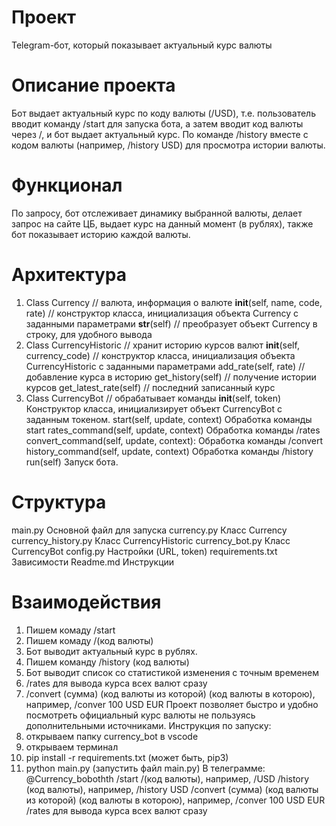 # Проект
 Telegram-бот, который показывает актуальный курс валюты
# Описание проекта
 Бот выдает актуальный курс по коду валюты (/USD), т.е. пользователь вводит команду /start для запуска бота, а затем вводит код валюты через /, и бот выдает актуальный курс. По команде /history вместе с кодом валюты (например, /history USD) для просмотра истории валюты.
# Функционал
 По запросу, бот отслеживает динамику выбранной валюты, делает запрос на сайте ЦБ, выдает курс на данный момент (в рублях), также бот показывает историю каждой валюты.

# Архитектура
1) Class Currency // валюта, информация о валюте
__init__(self, name, code, rate)   // конструктор класса, инициализация объекта Currency с заданными параметрами
__str__(self) // преобразует объект Currency в строку, для удобного вывода
2) Class CurrencyHistoric // хранит историю курсов валют
__init__(self, currency_code) // конструктор класса, инициализация объекта CurrencyHistoric с заданными параметрами
add_rate(self, rate) // добавление курса в историю
get_history(self) // получение истории курсов
get_latest_rate(self) // последний записанный курс
3) Class CurrencyBot // обрабатывает команды
__init__(self, token) Конструктор класса, инициализирует объект CurrencyBot с заданным токеном.
start(self, update, context) Обработка команды start
rates_command(self, update, context) Обработка команды /rates
convert_command(self, update, context): Обработка команды /convert
history_command(self, update, context) Обработка команды /history
run(self) Запуск бота.
# Структура
main.py Основной файл для запуска
currency.py Класс Currency
currency_history.py Класс CurrencyHistoric
currency_bot.py Класс CurrencyBot
config.py Настройки (URL, token)
requirements.txt Зависимости
Readme.md Инструкции
# Взаимодействия
1) Пишем комаду /start
2) Пишем комаду /(код валюты)
3) Бот выводит актуальный курс в рублях.
4) Пишем команду /history (код валюты)
5) Бот выводит список со статистикой изменения с точным временем
6) /rates для вывода курса всех валют сразу
7) /convert (сумма) (код валюты из которой) (код валюты в которою), например, /conver 100 USD EUR
Проект позволяет быстро и удобно посмотреть официальный курс валюты не пользуясь дополнительными источниками.
Инструкция по запуску:
1) открываем папку currency_bot в vscode
2) открываем терминал
3) pip install -r requirements.txt (может быть, pip3)
4) python main.py (запустить файл main.py)
В телеграмме:
@Currency_bobothth
/start
/(код валюты), например, /USD
/history (код валюты), например, /history USD
/convert (сумма) (код валюты из которой) (код валюты в которою), например, /conver 100 USD EUR
/rates для вывода курса всех валют сразу

